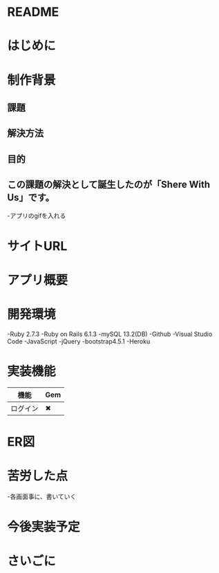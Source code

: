 # README

# はじめに

# 制作背景

## 課題

## 解決方法

## 目的

## この課題の解決として誕生したのが「Shere With Us」です。
-アプリのgifを入れる

# サイトURL

# アプリ概要

# 開発環境
-Ruby 2.7.3
-Ruby on Rails 6.1.3
-mySQL 13.2(DB)
-Github
-Visual Studio Code
-JavaScript
-jQuery
-bootstrap4.5.1
-Heroku

# 実装機能
機能 | Gem
-|-
ログイン | ✖︎


# ER図

# 苦労した点
-各画面事に、書いていく

# 今後実装予定

# さいごに




